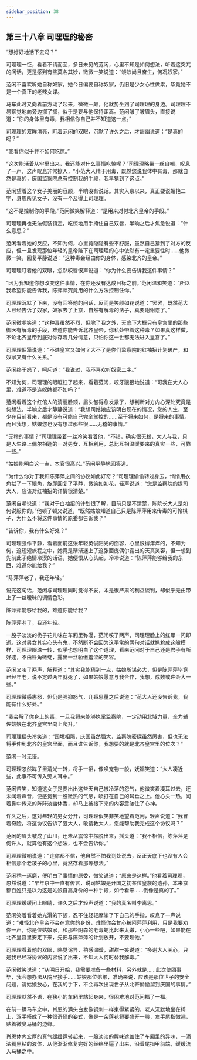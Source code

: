 ```yaml
---
sidebar_position: 38
---
```


## 第三十八章 **司理理的秘密**

“想好好地活下去吗？”

司理理一怔，看着不请而至，多日未见的范闲，心里不知是如何想法，听着这突兀的问话，更是感到有些莫名其妙，微微一笑说道：“蝼蚁尚且奋生，何况奴家。”

范闲不喜欢听她自称奴家，她今日偏要自称奴家，仍旧是少女心性做祟，毕竟她不是一个真正的老辣女谍。

马车此时又向着前方动了起来，微微一颠，他就势坐到了司理理的身边。司理理不易察觉地向旁边挪了挪，似乎是要与他保持距离。范闲皱了皱眉头，直接说道：“你的身体里有毒，我相信你自己并不知道这一点。”

司理理的双眸清亮，盯着范闲的双眼，沉默了许久之后，才幽幽说道：“是真的吗？”

“我看你似乎并不如何吃惊。”

“这次能活着从牢里出来，我还能对什么事情吃惊呢？”司理理略带一丝自嘲，叹息了一声，这声叹息非常撩人，“小范大人精于用毒，既然您说我体中有毒，那就自然是真的，庆国监察院总有控制我的手段，我早猜到了这点。”

范闲望着这个女子美丽的容颜，半晌没有说话。其实入京以来，真正要说媚艳二字，身周所见女子，没有一个及得上司理理。

“这不是控制你的手段。”范闲微笑解释道：“是用来对付北齐皇帝的手段。”

司理理再也无法假装镇定，吃惊地用手掩住自己双唇，半晌之后才焦急说道：“什么意思？”

范闲看着她的反应，不知为何，心里竟隐隐有些不舒服，虽然自己猜到了对方的反应，但一旦发现那位年轻的皇帝陛下在司理理的心中依然有一定重要性时……他微微一笑，回复平静说道：“这种毒会经由你的身体，感染北齐的皇帝。”

司理理盯着他的双眼，忽然咬唇恨声说道：“你为什么要告诉我这件事情？”

“因为我知道你想改变这件事情，在你还没有达成目标之前。”范闲温和笑道：“所以我希望你能告诉我，陈萍萍究竟用的什么方法控制住你。”

司理理沉默了下来，没有回答他的问话，反而是笑颜如花说道：“罢罢，既然范大人已经告诉了奴家，奴家去了上京，自然有解毒的法子，真要谢谢您了。”

范闲微嘲笑道：“这种毒虽然不烈，但除了我之外，天底下大概只有皇宫里的那些御医有解毒的手段，难道你能告诉北齐皇帝，你私处带着这种毒？如果真这样做，不论北齐皇帝到底对你存着几分情意，只怕你这一世都无法进入皇宫了。”

司理理倔犟说道：“不进皇宫又如何？大不了是你们监察院的红袖招计划破产，和奴家又有什么关系。”

范闲终于怒了，呵斥道：“我说过，我不喜欢听奴家二字。”

不知为何，司理理的眼眶红了起来，看着范闲，咬牙狠狠地说道：“可我在大人心里，难道不是连奴婢都不如吗？”

范闲看着这个红倌人的清丽脸颊，眉头皱得愈发紧了，想判断对方内心深处究竟是何想法，半晌之后才静静说道：“我想司姑娘应该明白现在的情况，您的人生，至少在目前看来，都是没有可能自己完全掌控的……至于将来如何，是将来的事情。而且我想，姑娘您也没有想过那些很……无稽的事情。”

“无稽的事情？”司理理带着一丝冷笑看着他，“不错，确实很无稽，大人与我，只是人生路上偶尔相逢的一对男女，互相利用，总比互相温暖要来的真实一些，可靠一些。”

“姑娘能明白这一点，本官很高兴。”范闲平静地回答道。

“为什么你对于我和陈萍萍之间的协议如此好奇？”司理理偷偷转过身去，悄悄用衣角拭了一下眼角，旋即回复了平静，微笑如初花，轻声说道：“您是监察院的提司大人，应该对红袖招的详情很清楚。”

范闲自嘲说道：“我对于白袖招的计划很了解，目前只是不清楚，陈院长大人是如何说服你的。”他顿了顿又说道，“既然姑娘知道自己只是陈萍萍用来传毒的可怜棋子，为什么不将这件事情的原委都告诉我？”

“告诉你，我有什么好处？”

司理理强作平静，看着面前这张年轻英俊阳光的面容，心里恨得痒痒的，不知为何，这短短旅程之中，她竟是渐渐迷上了这张面庞偶尔露出的天真笑容，但一想到先前此子绝情冷漠的话语，她便恨从心头起，冷冷说道：“陈萍萍能够给我的东西，难道你能给我？”

“陈萍萍老了，我还年轻。”

说完这句话，范闲与司理理同时觉得不妥，本是很严肃的利益谈判，却似乎无由带上了一丝暧昧的调情色彩。

陈萍萍能够给我的，难道你能给我？

陈萍萍老了，我还年轻。

一股子淡淡的桅子花儿味在车厢里弥漫，范闲咳了两声，司理理脸上的红晕一闪即逝。这对男女其实心头有鬼，不然断不会因为这平常的两句对话就尴尬成这般模样，司理理眼珠一转，似乎也想明白了这个道理，看来范闲对于自己还是君子有所好逑，不由唇角微绽，露出一丝骄傲羞涩的笑容。

范闲又咳了两声，解释道：“其实我能猜到一点，姑娘所谋必大，但是陈萍萍毕竟已经年老，说不定过两年就死了，如果姑娘愿意与我合作，我想，成数或许会大一些。”

司理理微感恚怒，但仍是强抑怒气，几番思量之后说道：“范大人还没告诉我，我能有什么好处。”

“我会解了你身上的毒，一旦我将来能够执掌监察院，一定动用北域力量，全力辅佐姑娘在北齐皇宫里向上爬升。”

司理理摇头冷笑道：“国境相隔，庆国虽然强大，监察院密探虽然厉害，但也无法将手伸到北齐的皇宫里面，而且谁告诉你，我想要的就是北齐皇宫里的位次？”

范闲一时无语。

司理理忽然眸子里清光一转，将手一招，像唤宠物一般，妩媚笑道：“大人凑近些，此事不可传入旁人耳中。”

范闲苦笑，知道这女子是要出出这些天自己被冷落的怨气，他微笑着凑耳过去，还未闻着声音，便感觉到一股微热的气息，喷打在自己的耳垂之上。他心头一热，闻着鼻中传来的阵阵淡幽体香，却马上被接下来的内容震骇住了心神。

许久之后，这对年轻的男女分开，司理理似笑非笑地望着范闲，轻声说道：“我冒着奇险，将这协议告诉了范大人，敢请教大人，您能帮助我完成这个协议吗？”

范闲的眉头皱成了山川，还未从震惊中摆脱出来，摇头道：“我不相信，陈萍萍是何许人，就算他有这个想法，也不会告诉你。”

司理理微嘲说道：“连你都不信，他自然不怕我到处说去，反正天底下也没有人会相信那个老跛子的心里，竟然存着那等想法。”

范闲稍一琢磨，便明白了事情的原委，微笑说道：“原来是这样。”他看着司理理，忽然说道：“早年京中一直有传言，说司姑娘是开国之初某位皇族的遗孙，本来京都百姓只是以为这是姑娘自高身价的一种手段，如今看来……倒像是真的了。”

司理理缓缓闭上眼睛，许久之后才轻声说道：“我的真名叫李离思。”

范闲笑着看着她光滑的下颌，忍不住轻轻摩挲了下自己的手指，叹息了一声说道：“难怪北齐皇帝不会在意你的身份，难怪你会甘心被阿萍萍利用，只是我要劝你一声，你是位姑娘家，和那些阴森的老毒蛇比起来太嫩，小心一些吧，如果能在北齐皇宫里安定下来，先把与陈萍萍的计划放开，不要理他。”

司理理看着他的双眼，略觉诧异，稍感温暖，甜甜一笑说道：“多谢大人关心，只是我已经将协议的内容说了出来，不知大人何时替我解毒。”

范闲微笑说道：“从明日开始，我需要准备一些材料，另外就是……此次使团事毕，我会想办法从院里接手……姑娘那位弟弟，准确来说，应该是那位世子的安全问题，请姑娘放心，在我的手下，不会再次出现世子从北齐偷偷溜到庆国的事情。”

司理理默然不语，在狭小的车厢里站起身来，很困难地对范闲福了一福。

在前一辆马车之中，肖恩的满头白发像钢刺一样束得紧紧的，老人沉默地坐在椅上，双手搭成了一种很奇怪的姿式，像是一朵莲花将要盛开一般，左手尾指微翘，贴着微臭马桶的边缘。

肖恩体内宏厚的真气缓缓运转起来，一股淡淡的腥味遮盖住了车厢里的异味，一滴浓稠黑粘的液体，从他渐渐修复完好的经络里逼了出来，沿着尾指甲前端，缓缓流入马桶之中。

